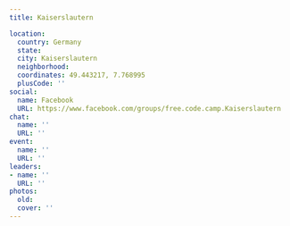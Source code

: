 ```yaml
---
title: Kaiserslautern

location:
  country: Germany
  state: 
  city: Kaiserslautern
  neighborhood: 
  coordinates: 49.443217, 7.768995
  plusCode: ''
social:
  name: Facebook
  URL: https://www.facebook.com/groups/free.code.camp.Kaiserslautern
chat:
  name: ''
  URL: ''
event:
  name: ''
  URL: ''
leaders:
- name: ''
  URL: ''
photos:
  old: 
  cover: ''
---
```

